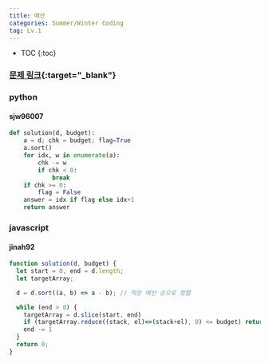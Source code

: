 ```yaml
---
title: 예산
categories: Summer/Winter Coding
tag: Lv.1
---
```


* TOC
{:toc}

### [문제 링크](https://programmers.co.kr/learn/courses/30/lessons/12982){:target="_blank"}


### python

#### sjw96007

``` python
def solution(d, budget):
    a = d; chk = budget; flag=True
    a.sort()
    for idx, w in enumerate(a):
        chk -= w
        if chk < 0:
            break
    if chk >= 0:
        flag = False
    answer = idx if flag else idx+1
    return answer
```

### javascript

#### jinah92

```javascript
function solution(d, budget) {
  let start = 0, end = d.length;
  let targetArray;

  d = d.sort((a, b) => a - b); // 작은 예산 순으로 정렬

  while (end > 0) {
    targetArray = d.slice(start, end)
    if (targetArray.reduce((stack, el)=>(stack+el), 0) <= budget) return targetArray.length;
    end -= 1
  }
  return 0;
}
```
